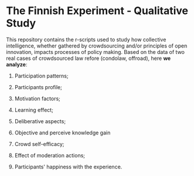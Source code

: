 # The Finnish Experiment - Qualitative Study 
This repository contains the r-scripts used to study how collective intelligence, whether gathered by crowdsourcing and/or principles of open innovation, 
impacts processes of policy making. Based on the data of two real cases of crowdsourced law refore (condolaw, offroad), here **we analyze**: 

1. Participation patterns; 

2. Participants profile; 

3. Motivation factors; 

4. Learning effect;  

5. Deliberative aspects;

6. Objective and perceive knowledge gain

7. Crowd self-efficacy; 

8. Effect of moderation actions;

9. Participants' happiness with the experience.
